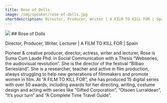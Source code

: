 ```yaml
---
title: Rose of Dolls
image: /img/speaker/rose-of-dolls.jpg
shortdescription: Director, Producer, Writer | A FILM TO KILL FOR | Spain
---
```

<img src="/img/speaker/rose-of-dolls.jpg">
## Rose of Dolls

Director, Producer, Writer, Lecturer | A FILM TO KILL FOR | Spain

Pioneer & creative producer, director, actress, writer and lecturer, Rose is Suma Cum Laude Phd. in Social Communication with a Thesis “Webseries, the audiovisual revolution”. She is the director of the festival “Bilbao Seriesland”. She is a researcher, teacher and active in film production, always struggling to help new generations of filmmakers and promote women in film. At “A FILM TO KILL FOR”, she has produced 15 digital series with over 50 awards, including awards for her directing, writing, costume design and acting with series like “Gifted Corporation”, “Otsoen Lurraldean”, “It’s your turn” and “A Complete Time Travel Guide”.





